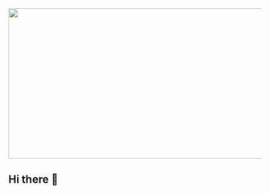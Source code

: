 <a href="https://github.com/devxb/gitanimals">
<img
  src="https://render.gitanimals.org/farms/HyeseongRo"
  width="600"
  height="300"
/>
</a>


## Hi there 👋

<!--
**Comet Ave./Comet Ave.** is a ✨ _special_ ✨ repository because its `README.md` (this file) appears on your GitHub profile.

Here are some ideas to get you started:

- 🔭 I’m currently working on ...
- 🌱 I’m currently learning ...
- 👯 I’m looking to collaborate on ...
- 🤔 I’m looking for help with ...
- 💬 Ask me about ...
- 📫 How to reach me: ...
- 😄 Pronouns: ...
- ⚡ Fun fact: ...
-->
